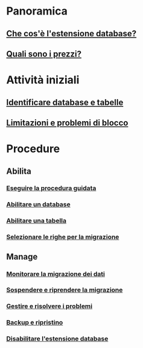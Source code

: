 # Panoramica
## [Che cos'è l'estensione database?](sql-server-stretch-database-overview.md)
## [Quali sono i prezzi?](https://azure.microsoft.com/pricing/details/sql-server-stretch-database/)
# Attività iniziali
## [Identificare database e tabelle](sql-server-stretch-database-identify-databases.md)
## [Limitazioni e problemi di blocco](sql-server-stretch-database-limitations.md)

# Procedure
## Abilita
### [Eseguire la procedura guidata](sql-server-stretch-database-wizard.md)
### [Abilitare un database](sql-server-stretch-database-enable-database.md)
### [Abilitare una tabella](sql-server-stretch-database-enable-table.md)
### [Selezionare le righe per la migrazione](sql-server-stretch-database-predicate-function.md)
## Manage
### [Monitorare la migrazione dei dati](sql-server-stretch-database-monitor.md)
### [Sospendere e riprendere la migrazione](sql-server-stretch-database-pause.md)
### [Gestire e risolvere i problemi](sql-server-stretch-database-manage.md)
### [Backup e ripristino](sql-server-stretch-database-backup.md)
### [Disabilitare l'estensione database](sql-server-stretch-database-disable.md)


<!--HONumber=Nov16_HO2-->


